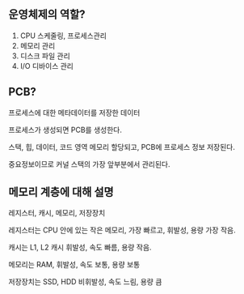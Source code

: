 ## 운영체제의 역할?
1. CPU 스케줄링, 프로세스관리
2. 메모리 관리
3. 디스크 파일 관리
4. I/O 디바이스 관리

## PCB?
프로세스에 대한 메타데이터를 저장한 데이터

프로세스가 생성되면 PCB를 생성한다.

스택, 힙, 데이터, 코드 영역 메모리 할당되고, PCB에 프로세스 정보 저장된다.

중요정보이므로 커널 스택의 가장 앞부분에서 관리된다.

## 메모리 계층에 대해 설명
레지스터, 캐시, 메모리, 저장장치

레지스터는 CPU 안에 있는 작은 메모리, 가장 빠르고, 휘발성, 용량 가장 작음.

캐시는 L1, L2 캐시 휘발성, 속도 빠름, 용량 작음. 

메모리는 RAM, 휘발성, 속도 보통, 용량 보통

저장장치는 SSD, HDD 비휘발성, 속도 느림, 용량 큼
